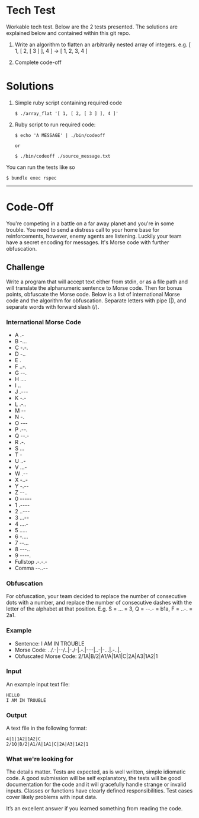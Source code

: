 Tech Test
=========

Workable tech test. Below are the 2 tests presented. The solutions are explained below and contained within this git repo.

1. Write an algorithm to flatten an arbitrarily nested array of integers. e.g. [ 1, [ 2, [ 3 ] ], 4 ] -> [ 1, 2, 3, 4 ]

2. Complete code-off

# Solutions

1. Simple ruby script containing required code

    ```
    $ ./array_flat '[ 1, [ 2, [ 3 ] ], 4 ]'
    ```

2. Ruby script to run required code:

    ```
    $ echo 'A MESSAGE' | ./bin/codeoff

    or

    $ ./bin/codeoff ./source_message.txt
    ```

You can run the tests like so

    $ bundle exec rspec

------------------------------------------------------------------

# Code-Off
You're competing in a battle on a far away planet and you're in some trouble. You need to send a distress call to your home base for
reinforcements, however, enemy agents are listening. Luckily your team have a secret encoding for messages. It's 
Morse code with further obfuscation.

## Challenge
Write a program that will accept text either from stdin, or as a file path and will translate the alphanumeric sentence
to Morse code. Then for bonus points, obfuscate the Morse code. Below is a list of international Morse code and the algorithm
for obfuscation. Separate letters with pipe (|), and separate words with forward slash (/).

### International Morse Code
* A .-
* B -...
* C -.-.
* D -..
* E .
* F ..-.
* G --.
* H ....
* I ..
* J .---
* K -.-
* L .-..
* M --
* N -.
* O ---
* P .--.
* Q --.-
* R .-.
* S ...
* T -
* U ..-
* V ...-
* W .--
* X -..-
* Y -.--
* Z --..
* 0 -----
* 1 .----
* 2 ..---
* 3 ...--
* 4 ....-
* 5 .....
* 6 -....
* 7 --...
* 8 ---..
* 9 ----.
* Fullstop .-.-.-
* Comma --..--

### Obfuscation
For obfuscation, your team decided to replace the number of consecutive dots with a number, and replace the number of consecutive dashes with the letter of the alphabet at that position. E.g. S = ... = 3, Q = --.- = b1a, F = ..-. = 2a1.

### Example
* Sentence: I AM IN TROUBLE
* Morse Code: ../.-|--/..|-./-|.-.|---|..-|-...|.-..|.
* Obfuscated Morse Code: 2/1A|B/2|A1/A|1A1|C|2A|A3|1A2|1

### Input
An example input text file:

```
HELLO
I AM IN TROUBLE
```

### Output
A text file in the following format:

```
4|1|1A2|1A2|C
2/1Q|B/2|A1/A|1A1|C|2A|A3|1A2|1
```

### What we're looking for
The details matter. Tests are expected, as is well written, simple idiomatic code. A good submission will be
self explanatory, the tests will be good documentation for the code and it will gracefully handle strange or
invalid inputs. Classes or functions have clearly defined responsibilities. Test cases cover likely problems 
with input data.

It’s an excellent answer if you learned something from reading the code.
